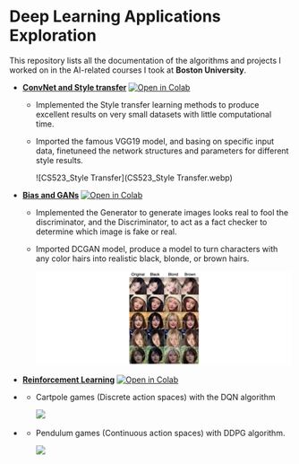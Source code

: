 # Deep Learning Applications Exploration

This repository lists all the documentation of the algorithms and projects I worked on in the AI-related courses I took at **Boston University**.

* [**ConvNet and Style transfer**](./CS523_HW3_CNN_n_Style_Transfer.ipynb) [![Open in Colab](https://colab.research.google.com/assets/colab-badge.svg)](https://colab.research.google.com/github/yzhang37/Extras/blob/main/Deep%20Learning%20Applications%20Exploration/CS523_HW3_CNN_n_Style_Transfer.ipynb)
  *   Implemented the Style transfer learning methods to produce excellent results on very small datasets with little computational time.
  
  * Imported the famous VGG19 model, and basing on specific input data, finetuneed the network structures and parameters for different style results.
  
    ![CS523_Style Transfer](CS523_Style Transfer.webp)
  
* [**Bias and GANs**](./CS523_HW4_Bias_n_GANs.ipynb) [![Open in Colab](https://colab.research.google.com/assets/colab-badge.svg)](https://colab.research.google.com/github/yzhang37/Extras/blob/main/Deep%20Learning%20Applications%20Exploration/CS523_HW4_Bias_n_GANs.ipynb)
  
  * Implemented the Generator to generate images looks real to fool the discriminator, and the Discriminator, to act as a fact checker to determine which image is fake or real.
  
  * Imported DCGAN model, produce a model to turn characters with any color hairs into realistic black, blonde, or brown hairs.
  
    ![CS523_gan](CS523_gan.webp)
  
* [**Reinforcement Learning**](./CS523_HW5_RL_n_Transformers.ipynb) [![Open in Colab](https://colab.research.google.com/assets/colab-badge.svg)](https://colab.research.google.com/github/yzhang37/Extras/blob/main/Deep%20Learning%20Applications%20Exploration/CS523_HW5_RL_n_Transformers.ipynb)

* - Cartpole games (Discrete action spaces) with the DQN algorithm

    <img src="http://ai.bu.edu/DL523/HW5_files/cartpole_random_demo.gif" width="360em">

* - Pendulum games (Continuous action spaces) with DDPG algorithm.

    <img src="http://ai.bu.edu/DL523/HW5_files/pendulum_demo.gif" width="360em">
